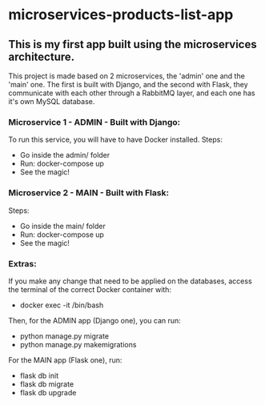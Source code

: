 # microservices-products-list-app
## This is my first app built using the microservices architecture.
This project is made based on 2 microservices, the 'admin' one and the 'main' one.
The first is built with Django, and the second with Flask, they communicate with each other through a RabbitMQ layer, and each one has it's own MySQL database.


### Microservice 1 - ADMIN - Built with Django:
To run this service, you will have to have Docker installed.
Steps:
- Go inside the admin/ folder
- Run: docker-compose up 
- See the magic!

### Microservice 2 - MAIN - Built with Flask:
Steps:
- Go inside the main/ folder
- Run: docker-compose up
- See the magic!



### Extras:
If you make any change that need to be applied on the databases, access the terminal of the correct Docker container with:
- docker exec -it <CONTAINER-ID> /bin/bash

Then, for the ADMIN app (Django one), you can run:
- python manage.py migrate
- python manage.py makemigrations

For the MAIN app (Flask one), run:
- flask db init
- flask db migrate
- flask db upgrade